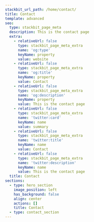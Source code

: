 ```yaml
---
stackbit_url_path: /home/contact/
title: Contact
template: advanced
seo:
  type: stackbit_page_meta
  description: This is the contact page
  extra:
    - relativeUrl: false
      type: stackbit_page_meta_extra
      name: 'og:type'
      keyName: property
      value: website
    - relativeUrl: false
      type: stackbit_page_meta_extra
      name: 'og:title'
      keyName: property
      value: Contact
    - relativeUrl: false
      type: stackbit_page_meta_extra
      name: 'og:description'
      keyName: property
      value: This is the contact page
    - relativeUrl: false
      type: stackbit_page_meta_extra
      name: 'twitter:card'
      keyName: name
      value: summary
    - relativeUrl: false
      type: stackbit_page_meta_extra
      name: 'twitter:title'
      keyName: name
      value: Contact
    - relativeUrl: false
      type: stackbit_page_meta_extra
      name: 'twitter:description'
      keyName: name
      value: This is the contact page
  title: Contact
sections:
  - type: hero_section
    image_position: left
    has_background: false
    align: center
    actions: []
    title: Contact
  - type: contact_section
---
```

